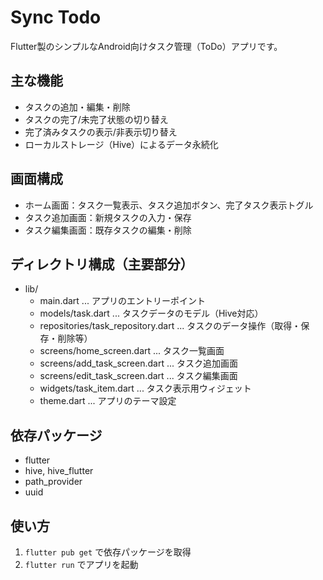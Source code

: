 # Sync Todo

Flutter製のシンプルなAndroid向けタスク管理（ToDo）アプリです。

## 主な機能
- タスクの追加・編集・削除
- タスクの完了/未完了状態の切り替え
- 完了済みタスクの表示/非表示切り替え
- ローカルストレージ（Hive）によるデータ永続化

## 画面構成
- ホーム画面：タスク一覧表示、タスク追加ボタン、完了タスク表示トグル
- タスク追加画面：新規タスクの入力・保存
- タスク編集画面：既存タスクの編集・削除

## ディレクトリ構成（主要部分）
- lib/
  - main.dart ... アプリのエントリーポイント
  - models/task.dart ... タスクデータのモデル（Hive対応）
  - repositories/task_repository.dart ... タスクのデータ操作（取得・保存・削除等）
  - screens/home_screen.dart ... タスク一覧画面
  - screens/add_task_screen.dart ... タスク追加画面
  - screens/edit_task_screen.dart ... タスク編集画面
  - widgets/task_item.dart ... タスク表示用ウィジェット
  - theme.dart ... アプリのテーマ設定

## 依存パッケージ
- flutter
- hive, hive_flutter
- path_provider
- uuid

## 使い方
1. `flutter pub get` で依存パッケージを取得
2. `flutter run` でアプリを起動
